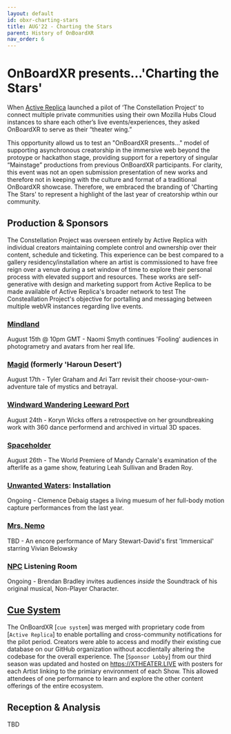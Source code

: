 ```yaml
---
layout: default
id: obxr-charting-stars
title: AUG'22 - Charting the Stars
parent: History of OnBoardXR
nav_order: 6
---
```


# OnBoardXR presents...'Charting the Stars'
When [Active Replica]() launched a pilot of ‘The Constellation Project’ to connect multiple private communities using their own Mozilla Hubs Cloud instances to share each other’s live events/experiences, they asked OnBoardXR to serve as their “theater wing.” 

This opportunity allowd us to test an "OnBoardXR presents..." model of supporting asynchronous creatorship in the immersive web beyond the protoype or hackathon stage, providing support for a repertory of singular “Mainstage” productions from previous OnBoardXR participants. For clarity, this event was not an open submission presentation of new works and therefore not in keeping with the culture and format of a traditional OnBoardXR showcase. Therefore, we embraced the branding of 'Charting The Stars' to represent a highlight of the last year of creatorship wthin our community.

## Production & Sponsors
The Constellation Project was overseen entirely by Active Replica with individual creators maintaining complete control and ownership over their content, schedule and ticketing. This experience can be best compared to a gallery residency/installation where an artist is commissioned to have free reign over a venue during a set window of time to explore their personal process with elevated support and resources. These works are self-generative with design and marketing support from Active Replica to be made available of Active Replica's broader network to test The Consteallation Project's objective for portalling and messaging between multiple webVR instances regarding live events. 

### [Mindland](./naomi-smyth.md)
August 15th @ 10pm GMT - Naomi Smyth continues 'Fooling' audiences in photogrametry and avatars from her real life.
### [Magid](./active-replica.md) (formerly 'Haroun Desert')
August 17th - Tyler Graham and Ari Tarr revisit their choose-your-own-adventure tale of mystics and betrayal. 
### [Windward Wandering Leeward Port](./koryn-wicks.md)
August 24th - Koryn Wicks offers a retrospective on her groundbreaking work with 360 dance performend and archived in virtual 3D spaces.
### [Spaceholder](./mandy-carnales.md)
August 26th - The World Premiere of Mandy Carnale's examination of the afterlife as a game show, featuring Leah Sullivan and Braden Roy. 
### [Unwanted Waters](./unwired-dance.md): Installation
Ongoing - Clemence Debaig stages a living muesum of her full-body motion capture performances from the last year.
### [Mrs. Nemo](./mrs-nemo.md)
TBD - An encore performance of Mary Stewart-David's first 'Immersical' starring Vivian Belowsky
### [NPC](./non-player-character.md) Listening Room
Ongoing - Brendan Bradley invites audiences *inside* the Soundtrack of his original musical, Non-Player Character.

## [Cue System](./glossary-cue-system.md)
The OnBoardXR [`cue system`] was merged with proprietary code from [`Active Replica`] to enable portalling and cross-community notifications for the pilot period. Creators were able to access and modify their existing cue database on our GitHub organization without accdientally altering the codebase for the overall experience. The [`Sponsor Lobby`] from our third season was updated and hosted on https://XTHEATER.LIVE with posters for each Artist linking to the primiary environment of each Show. This allowed attendees of one performance to learn and explore the other content offerings of the entire ecosystem. 

## Reception & Analysis
TBD
